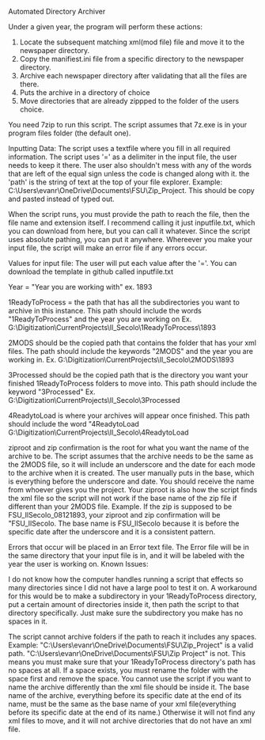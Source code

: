 Automated Directory Archiver

Under a given year, the program will perform these actions:
1. Locate the subsequent matching xml(mod file) file and move it to the newspaper directory.
2. Copy the manifiest.ini file from a specific directory to the newspaper directory.
3. Archive each newspaper directory after validating that all the files are there.
4. Puts the archive in a directory of choice
5. Move directories that are already zippped to the folder of the users choice.

You need 7zip to run this script. The script assumes that 7z.exe is in your program files folder (the default one).

Inputting Data:
The script uses a textfile where you fill in all required information. 
The script uses '=' as a delimiter in the input file, the user needs to keep it there. The user also shouldn't mess with any of the words that are left of the equal sign
unless the code is changed along with it.
the 'path' is the string of text at the top of your file explorer. Example: C:\Users\evanr\OneDrive\Documents\FSU\Zip_Project. This should be copy and pasted instead of typed out.

When the script runs, you must provide the path to reach the file, then the file name and extension itself. I recommend calling it just inputfile.txt, which you 
can download from here, but you can call it whatever. Since the script uses absolute pathing, you can put it anywhere. Whereever you make your input file, the script will make an error file
if any errors occur.

Values for input file:
The user will put each value after the '='. You can download the template in github called inputfile.txt

Year = "Year you are working with"
ex. 1893

1ReadyToProcess = the path that has all the subdirectories you want to archive in this instance. This path should include the words "1ReadyToProcess" and the year you are working on
Ex. G:\Digitization\CurrentProjects\Il_Secolo\1ReadyToProcess\1893

2MODS should be the copied path that contains the folder that has your xml files. The path should include the keywords "2MODS" and the year you are working in.
Ex. G:\Digitization\CurrentProjects\Il_Secolo\2MODS\1893

3Processed should be the copied path that is the directory you want your finished 1ReadyToProcess folders to move into. This path should include the keyword "3Processed"
Ex. G:\Digitization\CurrentProjects\Il_Secolo\3Processed

4ReadytoLoad is where your archives will appear once finished. This path should include the word "4ReadytoLoad
G:\Digitization\CurrentProjects\Il_Secolo\4ReadytoLoad

ziproot and zip confirmation is the root for what you want the name of the archive to be. The script assumes that the archive needs to be the same as the
2MODS file, so it will include an underscore and the date for each mode to the archive when it is created. The user manually puts in the base, which is everything before the underscore and date. You should receive the name from whoever gives you the project. Your ziproot is also how the script finds the xml file so the script will not work if the base name of the zip file if different than your 2MODS file.
Example. If the zip is supposed to be FSU_IlSecolo_08121893, your ziproot and zip confirmation will be "FSU_IlSecolo. The base name is FSU_IlSecolo because it is before the specific date after the underscore and it is a consistent pattern.


Errors that occur will be placed in an Error text file. The Error file will be in the same directory that your input file is in, and it will be labeled with the year
the user is working on.
Known Issues:

I do not know how the computer handles running a script that effects so many directories since I did not have a large pool to test it on. A workaround for this would be to make a subdirectory in your 1ReadyToProcess directory, put a certain amount of directories inside it, then path the script to that directory specifically. Just make sure the subdirectory you make has no spaces in it. 

The script cannot archive folders if the path to reach it includes any spaces. Example: "C:\Users\evanr\OneDrive\Documents\FSU\Zip_Project" is a valid path.
"C:\Users\evanr\OneDrive\Documents\FSU\Zip Project" is not. This means you must make sure that your 1ReadyToProcess directory's path has no spaces at all.
If a space exists, you must rename the folder with the space first and remove the space.
You cannot use the script if you want to name the archive differently than the xml file should be inside it. The base name of the archive, everything before its specific date at the end of its name, must be the same as the base name of your xml file(everything before its specific date at the end of its name.) Otherwise it will not find any xml files to move, and it will not archive directories that do not have an xml file.
